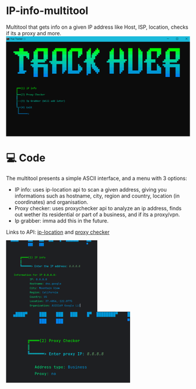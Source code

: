 # IP-info-multitool
Multitool that gets info on a given IP address like Host, ISP, location, checks if its a proxy and more.
<img align="middle" src="media/trackhuer1.png" width="600" />

# 💻 Code
The multitool presents a simple ASCII interface, and a menu with 3 options:

- IP info: uses ip-location api to scan a given address, giving you informations such as hostname, city, region and country, location (in coordinates) and organisation.
- Proxy checker: uses proxychecker api to analyze an ip address, finds out wether its residential or part of a business, and if its a proxy/vpn.
- Ip grabber: imma add this in the future. 

Links to API: [ip-location](https://api.iplocation.net/) and [proxy checker](https://proxycheck.io/)

<img align="left" src="media/trackhuer3.png" width="250" />
<img align="left" src="media/trackhuer4.png" width="340" />
